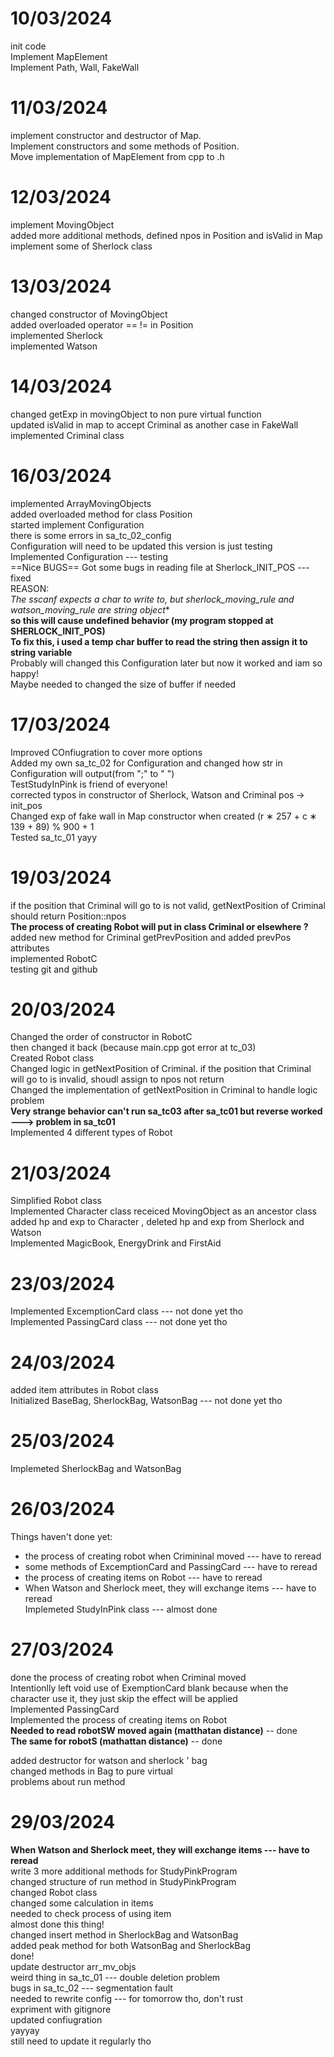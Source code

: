 # 10/03/2024
init code <br>
Implement MapElement<br>
Implement Path, Wall, FakeWall <br>
# 11/03/2024
implement constructor and destructor of Map. <br>
Implement constructors and some methods of Position. <br>
Move implementation of MapElement from cpp to .h    <br>
# 12/03/2024
implement MovingObject <br>
added more additional methods, defined npos in Position and isValid in Map <br>
implement some of Sherlock class <br>
# 13/03/2024
changed constructor of MovingObject <br>
added overloaded operator == != in Position <br>
implemented Sherlock <br>
implemented Watson <br>
# 14/03/2024
changed getExp in movingObject to non pure virtual function <br>
updated isValid in map to accept Criminal as another case in FakeWall <br>
implemented Criminal class <br>
# 16/03/2024
implemented ArrayMovingObjects <br>
added overloaded method for class Position <br>
started implement Configuration <br>
there is some errors in sa_tc_02_config <br>
Configuration will need to be updated this version is just testing <br>
Implemented Configuration --- testing <br>
==Nice BUGS==
Got some bugs in reading file at Sherlock_INIT_POS --- fixed <br>
REASON: <br>
**The sscanf expects a char* to write to, but sherlock_moving_rule and watson_moving_rule are string object**<br>
**so this will cause undefined behavior (my program stopped at SHERLOCK_INIT_POS)**<br>
**To fix this, i used a temp char buffer to read the string then assign it to string variable**<br>
Probably will changed this Configuration later but now it worked and iam so happy! <br>
Maybe needed to changed the size of buffer if needed <br>
# 17/03/2024
Improved COnfiugration to cover more options <br>
Added my own sa_tc_02 for Configuration and changed how str in Configuration will output(from ";" to " ") <br>
TestStudyInPink is friend of everyone! <br>
corrected typos in constructor of Sherlock, Watson and Criminal pos -> init_pos <br>
Changed exp of fake wall in Map constructor when created (r ∗ 257 + c ∗ 139 + 89) % 900 + 1 <br>
Tested sa_tc_01 yayy <br>
# 19/03/2024
if the position that Criminal will go to is not valid, getNextPosition of Criminal should return Position::npos <br>
**The process of creating Robot will put in class Criminal or elsewhere ?** <br>
added new method for Criminal getPrevPosition and added prevPos attributes <br>
implemented RobotC <br>
testing git and github <br>
# 20/03/2024
Changed the order of constructor in RobotC <br>
then changed it back (because main.cpp got error at tc_03) <br>
Created Robot class <br>
Changed logic in getNextPosition of Criminal. if the position that Criminal will go to is invalid, shoudl assign to npos not return <br>
Changed the implementation of getNextPosition in Criminal to handle logic problem <br>
**Very strange behavior can't run sa_tc03 after sa_tc01 but reverse worked ---> problem in sa_tc01** <br>
Implemented 4 different types of Robot <br>
# 21/03/2024
Simplified Robot class <br>
Implemented Character class receiced MovingObject as an ancestor class <br>
added hp and exp to Character , deleted hp and exp from Sherlock and Watson <br>
Implemented MagicBook, EnergyDrink and FirstAid <br>
# 23/03/2024
Implemented ExcemptionCard class --- not done yet tho <br>
Implemented PassingCard class --- not done yet tho <br>
# 24/03/2024
added item attributes in Robot class <br>
Initialized BaseBag, SherlockBag, WatsonBag --- not done yet tho <br>
# 25/03/2024
Implemeted SherlockBag and WatsonBag <br>
# 26/03/2024
Things haven't done yet: <br>
* the process of creating robot when Crimininal moved --- have to reread
* some methods of ExcemptionCard and PassingCard  --- have to reread
* the process of creating items on Robot --- have to reread
* When Watson and Sherlock meet, they will exchange items --- have to reread <br>
Implemeted StudyInPink class --- almost done <br>
# 27/03/2024
done the process of creating robot when Criminal moved <br>
Intentionlly left void use of ExemptionCard blank because when the character use it, they just skip the effect will be applied <br>
Implemented PassingCard <br>
Implemented the process of creating items on Robot <br>
**Needed to read robotSW moved again (matthatan distance)** -- done <br>
**The same for robotS (mathattan distance)** -- done <br>

added destructor for watson and sherlock ' bag <br>
changed methods in Bag to pure virtual <br>
problems about run method <br>
# 29/03/2024
**When Watson and Sherlock meet, they will exchange items --- have to reread** <br>
write 3 more additional methods for StudyPinkProgram <br>
changed structure of run method in StudyPinkProgram <br>
changed Robot class <br>
changed some calculation in items <br>
needed to check process of using item <br>
almost done this thing! <br>
changed insert method in SherlockBag and WatsonBag <br>
added peak method for both WatsonBag and SherlockBag <br>
done! <br>
update destructor arr_mv_objs <br>
weird thing in sa_tc_01 --- double deletion problem <br>
bugs in sa_tc_02 --- segmentation fault <br>
needed to rewrite config --- for tomorrow tho, don't rust <br>
expriment with gitignore <br>
updated confiugration <br>
yayyay <br>
still need to update it regularly tho <br>